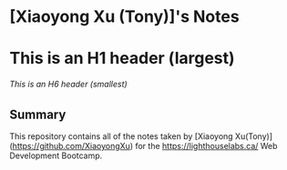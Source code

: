 # [Xiaoyong Xu (Tony)]'s Notes
# This is an H1 header (largest)
###### This is an H6 header (smallest)
## Summary

This repository contains all of the notes taken by [Xiaoyong Xu(Tony)] (https://github.com/XiaoyongXu) for the https://lighthouselabs.ca/ Web Development Bootcamp.
